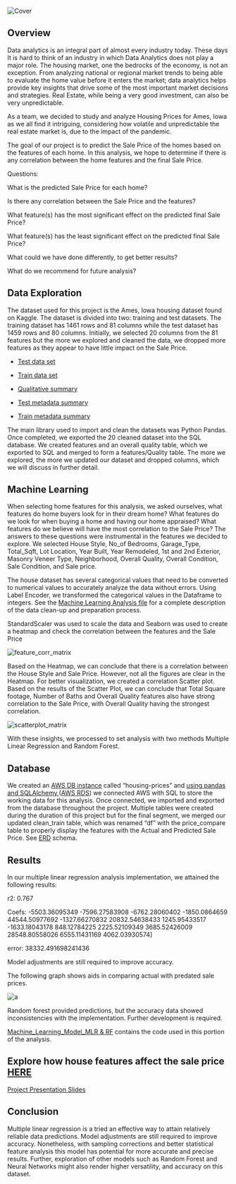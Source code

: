 ![Cover](https://user-images.githubusercontent.com/85421407/142972893-15a9e96c-7e7c-46eb-bff5-8f324ee45638.png)

## Overview

Data analytics is an integral part of almost every industry today. These days It is hard to think of an industry in which Data Analytics does not play a major role.  The housing market, one the bedrocks of the economy, is not an exception. From analyzing national or regional market trends to being able to evaluate the home value before it enters the market; data analytics helps provide key insights that drive some of the most important market decisions and strategies. Real Estate, while being a very good investment, can also be very unpredictable.

As a team, we decided to study and analyze Housing Prices for Ames, Iowa as we all find it intriguing, considering how volatile and unpredictable the real estate market is, due to the impact of the pandemic. 

The goal of our project is to predict the Sale Price of the homes based on the features of each home. In this analysis, we hope to determine if there is any correlation between the home features and the final Sale Price.

Questions:

What is the predicted Sale Price for each home?

Is there any correlation between the Sale Price and the features?

What feature(s) has the most significant effect on the predicted final Sale Price?

What feature(s) has the least significant effect on the predicted final Sale Price?

What could we have done differently, to get better results?

What do we recommend for future analysis?


## Data Exploration

The dataset used for this project is the Ames, Iowa housing dataset found on Kaggle. The dataset is divided into two: training and test datasets. The training dataset has 1461 rows and 81 columns while the test dataset has 1459 rows and 80 columns. Initially, we selected 20 columns from the 81 features but the more we explored and cleaned the data, we dropped more features as they appear to have little impact on the Sale Price. 

   - [Test data set](https://github.com/serpaulus/Final_Project/blob/main/Data_Sets/test.csv)

   - [Train data set](https://github.com/serpaulus/Final_Project/blob/main/Data_Sets/train.csv)
   
   - [Qualitative summary](https://github.com/serpaulus/Final_Project/blob/main/Data_Sets/kaggle_data_description.txt)

   - [Test metadata summary](https://github.com/serpaulus/Final_Project/blob/main/Data_Sets/tst_desc.csv)

   - [Train metadata summary](https://github.com/serpaulus/Final_Project/blob/main/Data_Sets/train_desc.csv)
   

The main library used to import and clean the datasets was Python Pandas. Once completed, we exported the 20 cleaned dataset into the SQL database. We created features and an overall quality table, which we exported to SQL and merged to form a features/Quality table. The more we explored, the more we updated our dataset and dropped columns, which we will discuss in further detail.

## Machine Learning

When selecting home features for this analysis, we asked ourselves, what features do home buyers look for in their dream home? What features do we look for when buying a home and having our home appraised? What features do we believe will have the most correlation to the Sale Price? The answers to these questions were instrumental in the features we decided to explore. We selected House Style, No_of Bedrooms, Garage_Type, Total_Sqft, Lot Location, Year Built, Year Remodeled, 1st and 2nd Exterior, Masonry Veneer Type, Neighborhood, Overall Quality, Overall Condition, Sale Condition, and Sale price. 

The house dataset has several categorical values that need to be converted to numerical values to accurately analyze the data without errors. Using Label Encoder, we transformed the categorical values in the Dataframe to integers. See the [Machine Learning Analysis file]() for a complete description of the data clean-up and preparation process.

StandardScaler was used to scale the data and Seaborn was used to create a heatmap and check the correlation between the features and the Sale Price

![feature_corr_matrix](https://user-images.githubusercontent.com/85421407/142972745-45b22e35-672b-48a2-8ea8-5363f85b1238.png)

Based on the Heatmap, we can conclude that there is a correlation between the House Style and Sale Price. However, not all the figures are clear in the Heatmap. For better visualization, we created a correlation Scatter plot. Based on the results of the Scatter Plot, we can conclude that Total Square footage, Number of Baths and Overall Quality features also have strong correlation to the Sale Price, with Overall Quality having the strongest correlation.

![scatterplot_matrix](https://user-images.githubusercontent.com/85421407/142975667-e94d2f65-dcd0-4278-8a1c-feaae83d1ed6.png)

With these insights, we processed to set analysis with two methods Multiple Linear Regression and Random Forest. 

## Database

We created an [AWS DB instance](https://user-images.githubusercontent.com/85421407/142973441-79e27fed-3e89-4d6e-a320-d15a67af2310.GIF) called “housing-prices” and [using pandas and SQLAlchemy](https://github.com/serpaulus/Predicting_the_Final_Home_Price/blob/main/Resources/SQLDBpandas.GIF),([AWS RDS](https://github.com/serpaulus/Predicting_the_Final_Home_Price/blob/main/Resources/AWS%20RDS%20DB.png)) we connected AWS with SQL to store the working data for this analysis. Once connected, we imported and exported from the database throughout the project. Multiple tables were created during the duration of this project but for the final segment, we merged our updated clean_train table, which was renamed “df” with the price_compare table to properly display the features with the Actual and Predicted Sale Price. See [ERD](https://github.com/serpaulus/Predicting_the_Final_Home_Price/blob/main/Resources/ERD%20.png)
 schema.  


## Results

In our multiple linear regression analysis implementation, we attained the following results: 

r2: 0.767

Coefs: -5503.36095349 -7596.27583908 -6762.28060402 -1850.0864659
 44544.50977692 -1327.66270832 20832.54638433  1245.95433517
 -1633.18043178   848.12784225  2225.52109349  3685.52426009
 28548.80558026  6555.11431169  4062.03930574]

error: 38332.491698241436

Model adjustments are still required to improve accuracy.  

The following graph shows aids in comparing actual with predated sale prices.

![a](https://github.com/serpaulus/Predicting_the_Final_Home_Price/blob/main/Resources/MLR_results.GIF)

Random forest provided predictions, but the accuracy data showed inconsistencies with the implementation. Further development is required. 

[Machine_Learning_Model_MLR & RF](https://github.com/serpaulus/Predicting_the_Final_Home_Price/blob/main/Machine_Learning_Model_MLR_%26_RF.ipynb) contains the code used in this portion of the analysis.   

## Explore how house features affect the sale price [HERE](https://public.tableau.com/app/profile/ask1455/viz/PredicttheFinalHomePrice/Dashboard2_1?publish=yes)

[Project Presentation Slides](https://docs.google.com/presentation/d/1RFfQw3XB_AzRRkplmPbaM7PTO63AIKSM8Le8sRpE6ZY/edit?usp=sharing)

## Conclusion

Multiple linear regression is a tried an effective way to attain relatively reliable data predictions. Model adjustments are still required to improve accuracy. Nonetheless, with sampling corrections and better statistical feature analysis this model has potential for more accurate and precise results. Further, exploration of other models such as Random Forest and Neural Networks might also render higher versatility, and accuracy on this dataset.

